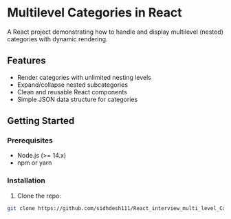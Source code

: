 # Multilevel Categories in React

A React project demonstrating how to handle and display multilevel (nested) categories with dynamic rendering.

## Features

- Render categories with unlimited nesting levels
- Expand/collapse nested subcategories
- Clean and reusable React components
- Simple JSON data structure for categories

## Getting Started

### Prerequisites

- Node.js (>= 14.x)
- npm or yarn

### Installation

1. Clone the repo:

```bash
git clone https://github.com/sidhdesh111/React_interview_multi_level_Category.git

